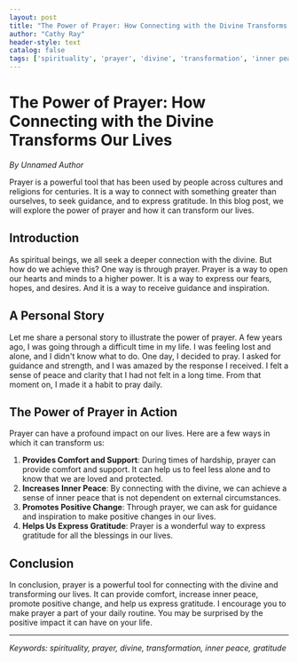 ```yaml
---
layout: post
title: "The Power of Prayer: How Connecting with the Divine Transforms Our Lives"
author: "Cathy Ray"
header-style: text
catalog: false
tags: ['spirituality', 'prayer', 'divine', 'transformation', 'inner peace', 'gratitude']
---
```


# The Power of Prayer: How Connecting with the Divine Transforms Our Lives

*By Unnamed Author*

Prayer is a powerful tool that has been used by people across cultures and religions for centuries. It is a way to connect with something greater than ourselves, to seek guidance, and to express gratitude. In this blog post, we will explore the power of prayer and how it can transform our lives.

## Introduction

As spiritual beings, we all seek a deeper connection with the divine. But how do we achieve this? One way is through prayer. Prayer is a way to open our hearts and minds to a higher power. It is a way to express our fears, hopes, and desires. And it is a way to receive guidance and inspiration.

## A Personal Story

Let me share a personal story to illustrate the power of prayer. A few years ago, I was going through a difficult time in my life. I was feeling lost and alone, and I didn't know what to do. One day, I decided to pray. I asked for guidance and strength, and I was amazed by the response I received. I felt a sense of peace and clarity that I had not felt in a long time. From that moment on, I made it a habit to pray daily.

## The Power of Prayer in Action

Prayer can have a profound impact on our lives. Here are a few ways in which it can transform us:

1. **Provides Comfort and Support**: During times of hardship, prayer can provide comfort and support. It can help us to feel less alone and to know that we are loved and protected.
2. **Increases Inner Peace**: By connecting with the divine, we can achieve a sense of inner peace that is not dependent on external circumstances.
3. **Promotes Positive Change**: Through prayer, we can ask for guidance and inspiration to make positive changes in our lives.
4. **Helps Us Express Gratitude**: Prayer is a wonderful way to express gratitude for all the blessings in our lives.

## Conclusion

In conclusion, prayer is a powerful tool for connecting with the divine and transforming our lives. It can provide comfort, increase inner peace, promote positive change, and help us express gratitude. I encourage you to make prayer a part of your daily routine. You may be surprised by the positive impact it can have on your life.

---

*Keywords: spirituality, prayer, divine, transformation, inner peace, gratitude*
